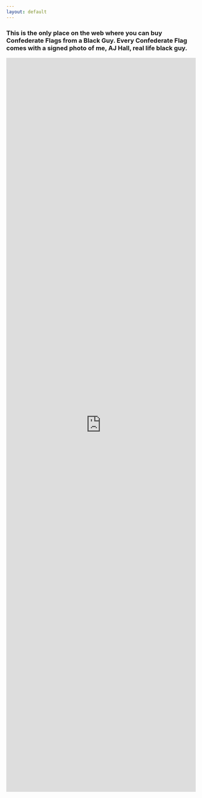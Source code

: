 ```yaml
---
layout: default
---
```



### This is the only place on the web where you can buy Confederate Flags from a Black Guy. Every Confederate Flag comes with a signed photo of me, AJ Hall, real life black guy.

<iframe width=100% height=50% src="https://www.youtube.com/embed/Is7SeH-gkHM" frameborder="0" allowfullscreen></iframe>
